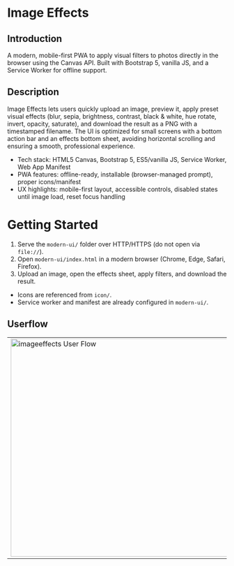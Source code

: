 # Image Effects

## Introduction
A modern, mobile-first PWA to apply visual filters to photos directly in the browser using the Canvas API. Built with Bootstrap 5, vanilla JS, and a Service Worker for offline support.

## Description
Image Effects lets users quickly upload an image, preview it, apply preset visual effects (blur, sepia, brightness, contrast, black & white, hue rotate, invert, opacity, saturate), and download the result as a PNG with a timestamped filename. The UI is optimized for small screens with a bottom action bar and an effects bottom sheet, avoiding horizontal scrolling and ensuring a smooth, professional experience.

- Tech stack: HTML5 Canvas, Bootstrap 5, ES5/vanilla JS, Service Worker, Web App Manifest
- PWA features: offline-ready, installable (browser-managed prompt), proper icons/manifest
- UX highlights: mobile-first layout, accessible controls, disabled states until image load, reset focus handling

# Getting Started
1. Serve the `modern-ui/` folder over HTTP/HTTPS (do not open via `file://`).
2. Open `modern-ui/index.html` in a modern browser (Chrome, Edge, Safari, Firefox).
3. Upload an image, open the effects sheet, apply filters, and download the result.

- Icons are referenced from `icon/`.
- Service worker and manifest are already configured in `modern-ui/`.

## Userflow
<div align="center">
<table>
  <tr>
    <td><img src="modern-ui/docs/img/imageeffects-usage.gif" alt="imageeffects User Flow" width="500"/></td>
  </tr>
</table>
</div>

